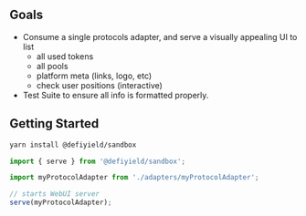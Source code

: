 ## Goals

- Consume a single protocols adapter, and serve a visually appealing UI to list
  - all used tokens
  - all pools
  - platform meta (links, logo, etc)
  - check user positions (interactive)
- Test Suite to ensure all info is formatted properly.

## Getting Started

```bash
yarn install @defiyield/sandbox
```

```ts
import { serve } from '@defiyield/sandbox';

import myProtocolAdapter from './adapters/myProtocolAdapter';

// starts WebUI server
serve(myProtocolAdapter);
```
